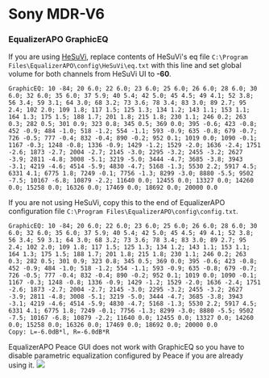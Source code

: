 # Sony MDR-V6
### EqualizerAPO GraphicEQ
If you are using [HeSuVi](https://sourceforge.net/projects/hesuvi/), replace contents of HeSuVi's eq file `C:\Program Files\EqualizerAPO\config\HeSuVi\eq.txt` with this line and set global volume for both channels from HeSuVi UI to **-60**.
```
GraphicEQ: 10 -84; 20 6.0; 22 6.0; 23 6.0; 25 6.0; 26 6.0; 28 6.0; 30 6.0; 32 6.0; 35 6.0; 37 5.9; 40 5.4; 42 5.0; 45 4.5; 49 4.1; 52 3.8; 56 3.4; 59 3.1; 64 3.0; 68 3.2; 73 3.6; 78 3.4; 83 3.0; 89 2.7; 95 2.4; 102 2.0; 109 1.8; 117 1.5; 125 1.3; 134 1.2; 143 1.1; 153 1.1; 164 1.3; 175 1.5; 188 1.7; 201 1.8; 215 1.8; 230 1.1; 246 0.2; 263 0.3; 282 0.5; 301 0.9; 323 0.8; 345 0.5; 369 0.0; 395 -0.6; 423 -0.8; 452 -0.9; 484 -1.0; 518 -1.2; 554 -1.1; 593 -0.9; 635 -0.8; 679 -0.7; 726 -0.5; 777 -0.4; 832 -0.4; 890 -0.2; 952 0.1; 1019 0.0; 1090 -0.1; 1167 -0.3; 1248 -0.8; 1336 -0.9; 1429 -1.2; 1529 -2.0; 1636 -2.4; 1751 -2.6; 1873 -2.7; 2004 -2.7; 2145 -3.0; 2295 -3.2; 2455 -3.2; 2627 -3.9; 2811 -4.8; 3008 -5.1; 3219 -5.0; 3444 -4.7; 3685 -3.8; 3943 -3.1; 4219 -4.6; 4514 -5.9; 4830 -4.7; 5168 -1.3; 5530 2.2; 5917 4.5; 6331 4.1; 6775 1.8; 7249 -0.1; 7756 -1.3; 8299 -3.0; 8880 -5.5; 9502 -7.5; 10167 -6.8; 10879 -2.2; 11640 0.0; 12455 0.0; 13327 0.0; 14260 0.0; 15258 0.0; 16326 0.0; 17469 0.0; 18692 0.0; 20000 0.0
```
If you are not using HeSuVi, copy this to the end of EqualizerAPO configuration file `C:\Program Files\EqualizerAPO\config\config.txt`.
```
GraphicEQ: 10 -84; 20 6.0; 22 6.0; 23 6.0; 25 6.0; 26 6.0; 28 6.0; 30 6.0; 32 6.0; 35 6.0; 37 5.9; 40 5.4; 42 5.0; 45 4.5; 49 4.1; 52 3.8; 56 3.4; 59 3.1; 64 3.0; 68 3.2; 73 3.6; 78 3.4; 83 3.0; 89 2.7; 95 2.4; 102 2.0; 109 1.8; 117 1.5; 125 1.3; 134 1.2; 143 1.1; 153 1.1; 164 1.3; 175 1.5; 188 1.7; 201 1.8; 215 1.8; 230 1.1; 246 0.2; 263 0.3; 282 0.5; 301 0.9; 323 0.8; 345 0.5; 369 0.0; 395 -0.6; 423 -0.8; 452 -0.9; 484 -1.0; 518 -1.2; 554 -1.1; 593 -0.9; 635 -0.8; 679 -0.7; 726 -0.5; 777 -0.4; 832 -0.4; 890 -0.2; 952 0.1; 1019 0.0; 1090 -0.1; 1167 -0.3; 1248 -0.8; 1336 -0.9; 1429 -1.2; 1529 -2.0; 1636 -2.4; 1751 -2.6; 1873 -2.7; 2004 -2.7; 2145 -3.0; 2295 -3.2; 2455 -3.2; 2627 -3.9; 2811 -4.8; 3008 -5.1; 3219 -5.0; 3444 -4.7; 3685 -3.8; 3943 -3.1; 4219 -4.6; 4514 -5.9; 4830 -4.7; 5168 -1.3; 5530 2.2; 5917 4.5; 6331 4.1; 6775 1.8; 7249 -0.1; 7756 -1.3; 8299 -3.0; 8880 -5.5; 9502 -7.5; 10167 -6.8; 10879 -2.2; 11640 0.0; 12455 0.0; 13327 0.0; 14260 0.0; 15258 0.0; 16326 0.0; 17469 0.0; 18692 0.0; 20000 0.0
Copy: L=-6.0dB*l, R=-6.0dB*R
```
EqualizerAPO Peace GUI does not work with GraphicEQ so you have to disable parametric equalization configured by Peace if you are already using it.
![](https://raw.githubusercontent.com/jaakkopasanen/AutoEq/master/results/SBAF-Serious/innerfidelity/onear/Sony%20MDR-V6/Sony%20MDR-V6.png)
